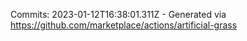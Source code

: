 Commits: 2023-01-12T16:38:01.311Z - Generated via https://github.com/marketplace/actions/artificial-grass
<br>
